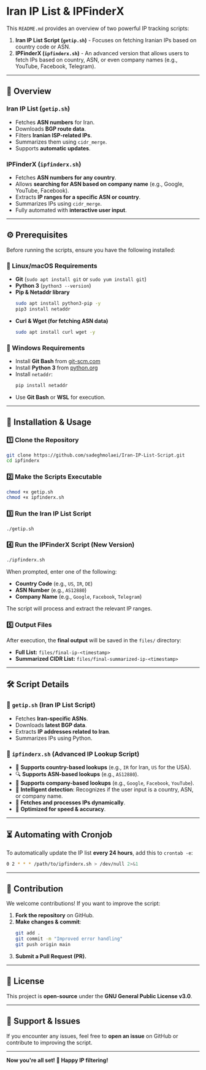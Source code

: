 # Iran IP List & IPFinderX

This `README.md` provides an overview of two powerful IP tracking scripts:
1. **Iran IP List Script (`getip.sh`)** - Focuses on fetching Iranian IPs based on country code or ASN.
2. **IPFinderX (`ipfinderx.sh`)** - An advanced version that allows users to fetch IPs based on country, ASN, or even company names (e.g., YouTube, Facebook, Telegram).

---

## 📌 Overview
### **Iran IP List (`getip.sh`)**
- Fetches **ASN numbers** for Iran.
- Downloads **BGP route data**.
- Filters **Iranian ISP-related IPs**.
- Summarizes them using `cidr_merge`.
- Supports **automatic updates**.

### **IPFinderX (`ipfinderx.sh`)**
- Fetches **ASN numbers for any country**.
- Allows **searching for ASN based on company name** (e.g., Google, YouTube, Facebook).
- Extracts **IP ranges for a specific ASN or country**.
- Summarizes IPs using `cidr_merge`.
- Fully automated with **interactive user input**.

---

## ⚙️ Prerequisites
Before running the scripts, ensure you have the following installed:

### 🔹 Linux/macOS Requirements
- **Git** (`sudo apt install git` or `sudo yum install git`)
- **Python 3** (`python3 --version`)
- **Pip & Netaddr library**
  ```bash
  sudo apt install python3-pip -y
  pip3 install netaddr
  ```
- **Curl & Wget (for fetching ASN data)**
  ```bash
  sudo apt install curl wget -y
  ```

### 🔹 Windows Requirements
- Install **Git Bash** from [git-scm.com](https://git-scm.com/)
- Install **Python 3** from [python.org](https://www.python.org/)
- Install `netaddr`:
  ```bash
  pip install netaddr
  ```
- Use **Git Bash** or **WSL** for execution.

---

## 🚀 Installation & Usage
### 1️⃣ Clone the Repository
```bash
git clone https://github.com/sadeghmolaei/Iran-IP-List-Script.git
cd ipfinderx
```

### 2️⃣ Make the Scripts Executable
```bash
chmod +x getip.sh
chmod +x ipfinderx.sh
```

### 3️⃣ Run the Iran IP List Script
```bash
./getip.sh
```

### 4️⃣ Run the IPFinderX Script (New Version)
```bash
./ipfinderx.sh
```
When prompted, enter one of the following:
- **Country Code** (e.g., `US`, `IR`, `DE`)
- **ASN Number** (e.g., `AS12880`)
- **Company Name** (e.g., `Google`, `Facebook`, `Telegram`)

The script will process and extract the relevant IP ranges.

### 5️⃣ Output Files
After execution, the **final output** will be saved in the `files/` directory:
- **Full List:** `files/final-ip-<timestamp>`
- **Summarized CIDR List:** `files/final-summarized-ip-<timestamp>`

---

## 🛠 Script Details
### 🔹 `getip.sh` (Iran IP List Script)
- Fetches **Iran-specific ASNs**.
- Downloads **latest BGP data**.
- Extracts **IP addresses related to Iran**.
- Summarizes IPs using Python.

### 🔹 `ipfinderx.sh` (Advanced IP Lookup Script)
- 🏴 **Supports country-based lookups** (e.g., `IR` for Iran, `US` for the USA).
- 🔍 **Supports ASN-based lookups** (e.g., `AS12880`).
- 🏢 **Supports company-based lookups** (e.g., `Google`, `Facebook`, `YouTube`).
- 🧠 **Intelligent detection**: Recognizes if the user input is a country, ASN, or company name.
- 📡 **Fetches and processes IPs dynamically**.
- 🚀 **Optimized for speed & accuracy**.

---

## ⏳ Automating with Cronjob
To automatically update the IP list **every 24 hours**, add this to `crontab -e`:
```bash
0 2 * * * /path/to/ipfinderx.sh > /dev/null 2>&1
```

---

## 🤝 Contribution
We welcome contributions! If you want to improve the script:
1. **Fork the repository** on GitHub.
2. **Make changes & commit**:
   ```bash
   git add .
   git commit -m "Improved error handling"
   git push origin main
   ```
3. **Submit a Pull Request (PR).**

---

## 📜 License
This project is **open-source** under the **GNU General Public License v3.0**.

---

## 🌟 Support & Issues
If you encounter any issues, feel free to **open an issue** on GitHub or contribute to improving the script.

---
**Now you're all set! 🚀 Happy IP filtering!**
